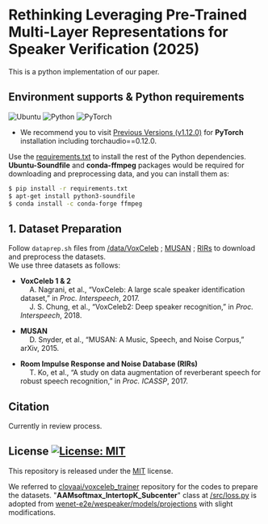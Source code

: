 # Rethinking Leveraging Pre-Trained Multi-Layer Representations for Speaker Verification (2025)

This is a python implementation of our paper.



## Environment supports & Python requirements
![Ubuntu](https://img.shields.io/badge/Ubuntu-20.04+-E95420?style=for-the-badge&logo=ubuntu&logoColor=E95420)
![Python](https://img.shields.io/badge/Python-3.8.8-3670A0?style=for-the-badge&logo=python&logoColor=ffdd54)
![PyTorch](https://img.shields.io/badge/PyTorch-1.12.0-%23EE4C2C?style=for-the-badge&logo=PyTorch&logoColor=%23EE4C2C)   
* We recommend you to visit [Previous Versions (v1.12.0)](https://pytorch.org/get-started/previous-versions/#v1120) for **PyTorch** installation including torchaudio==0.12.0.

Use the [requirements.txt](/requirements.txt) to install the rest of the Python dependencies.   
**Ubuntu-Soundfile** and **conda-ffmpeg** packages would be required for downloading and preprocessing data, and you can install them as:

```bash
$ pip install -r requirements.txt
$ apt-get install python3-soundfile
$ conda install -c conda-forge ffmpeg
```

## 1. Dataset Preparation
Follow ```dataprep.sh``` files from [/data/VoxCeleb](/data/VoxCeleb) ; [MUSAN](/data/MUSAN) ; [RIRs](/data/RIRs) to download and preprocess the datasets.  
We use three datasets as follows:  

* **VoxCeleb 1 & 2**  
  A. Nagrani, et al., “VoxCeleb: A large scale speaker identification dataset,” in _Proc. Interspeech_, 2017.  
  J. S. Chung, et al., “VoxCeleb2: Deep speaker recognition,” in _Proc. Interspeech_, 2018.
  
* **MUSAN**  
  D. Snyder, et al., “MUSAN: A Music, Speech, and Noise Corpus,” arXiv, 2015.  

* **Room Impulse Response and Noise Database (RIRs)**  
  T. Ko, et al., “A study on data augmentation of reverberant speech for robust speech recognition,” in _Proc. ICASSP_, 2017.


## Citation
Currently in review process.

## License [![License: MIT](https://img.shields.io/badge/License-MIT-yellow.svg)](https://opensource.org/licenses/MIT)
This repository is released under the [MIT](https://choosealicense.com/licenses/mit/) license.

We referred to [clovaai/voxceleb_trainer](https://github.com/clovaai/voxceleb_trainer) repository for the codes to prepare the datasets.
"**AAMsoftmax_IntertopK_Subcenter**" class at [/src/loss.py](/src/loss.py) is adopted from [wenet-e2e/wespeaker/models/projections](https://github.com/wenet-e2e/wespeaker/blob/c9ec537b53fe1e04525be74b2550ee95bed3a891/wespeaker/models/projections.py#L243) with slight modifications.
